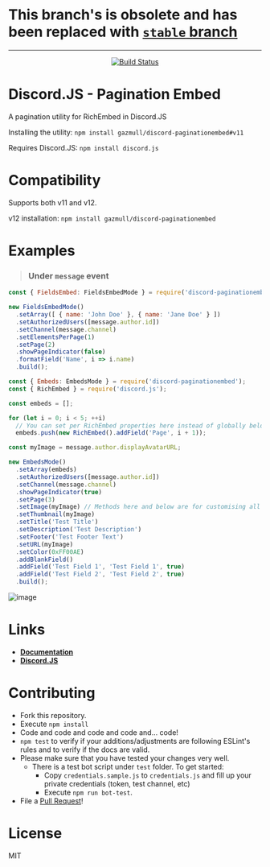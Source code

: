 # This branch's is obsolete and has been replaced with [`stable` branch](https://github.com/gazmull/discord-paginationembed/tree/stable)

---

<div align="center">
<a href="https://travis-ci.org/gazmull/discord-paginationembed"><img src="https://travis-ci.org/gazmull/discord-paginationembed.svg?branch=v11" alt="Build Status" /></a>
</div>

# Discord.JS - Pagination Embed
A pagination utility for RichEmbed in Discord.JS

Installing the utility: `npm install gazmull/discord-paginationembed#v11`

Requires Discord.JS: `npm install discord.js`

# Compatibility
Supports both v11 and v12.

v12 installation: `npm install gazmull/discord-paginationembed`

# Examples
> ### Under `message` event

```js
const { FieldsEmbed: FieldsEmbedMode } = require('discord-paginationembed');

new FieldsEmbedMode()
  .setArray([ { name: 'John Doe' }, { name: 'Jane Doe' } ])
  .setAuthorizedUsers([message.author.id])
  .setChannel(message.channel)
  .setElementsPerPage(1)
  .setPage(2)
  .showPageIndicator(false)
  .formatField('Name', i => i.name)
  .build();
```
```js
const { Embeds: EmbedsMode } = require('discord-paginationembed');
const { RichEmbed } = require('discord.js');

const embeds = [];

for (let i = 0; i < 5; ++i)
  // You can set per RichEmbed properties here instead of globally below
  embeds.push(new RichEmbed().addField('Page', i + 1));

const myImage = message.author.displayAvatarURL;

new EmbedsMode()
  .setArray(embeds)
  .setAuthorizedUsers([message.author.id])
  .setChannel(message.channel)
  .showPageIndicator(true)
  .setPage(3)
  .setImage(myImage) // Methods here and below are for customising all embeds
  .setThumbnail(myImage)
  .setTitle('Test Title')
  .setDescription('Test Description')
  .setFooter('Test Footer Text')
  .setURL(myImage)
  .setColor(0xFF00AE)
  .addBlankField()
  .addField('Test Field 1', 'Test Field 1', true)
  .addField('Test Field 2', 'Test Field 2', true)
  .build();
```
![image](https://user-images.githubusercontent.com/32944712/37118454-41116cbe-228f-11e8-9878-f39db26316a1.png)


# Links
* [**Documentation**](https://gazmull.github.io/discord-paginationembed "Go to My Documentation")
* [**Discord.JS**](https://discord.js.org/#/docs/main/master/general/welcome "Go to Discord.JS Master Documentation")

# Contributing
* Fork this repository.
* Execute `npm install`
* Code and code and code and code and... code!
* `npm test` to verify if your additions/adjustments are following ESLint's rules and to verify if the docs are valid.
* Please make sure that you have tested your changes very well.
  * There is a test bot script under `test` folder. To get started:
    * Copy `credentials.sample.js` to `credentials.js` and fill up your private credentials (token, test channel, etc)
    * Execute `npm run bot-test`.
* File a [Pull Request](https://github.com/gazmull/discord-paginationembed/compare)!

# License
MIT
